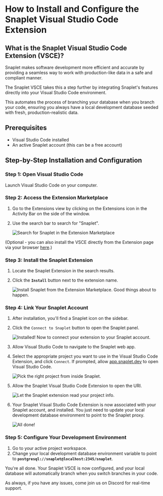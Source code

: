 # How to Install and Configure the Snaplet Visual Studio Code Extension

## **What is the Snaplet Visual Studio Code Extension (VSCE)?**

Snaplet makes software development more efficient and accurate by providing a seamless way to work with production-like data in a safe and compliant manner. 

The Snaplet VSCE takes this a step further by integrating Snaplet's features directly into your Visual Studio Code environment. 

This automates the process of branching your database when you branch your code, ensuring you always have a local development database seeded with fresh, production-realistic data. 

## **Prerequisites**

- Visual Studio Code installed
- An active Snaplet account (this can be a free account)

## **Step-by-Step Installation and Configuration**

### **Step 1: Open Visual Studio Code**

Launch Visual Studio Code on your computer.

### **Step 2: Access the Extension Marketplace**

1. Go to the Extensions view by clicking on the Extensions icon in the Activity Bar on the side of the window.
2. Use the search bar to search for "Snaplet".
    
    ![Search for Snaplet in the Extension Marketplace](/img/vsce-01.webp)

(Optional - you can also install the VSCE directly from the Extension page via your browser [here](https://marketplace.visualstudio.com/items?itemName=Snaplet.snaplet-vscode).) 

### **Step 3: Install the Snaplet Extension**

1. Locate the Snaplet Extension in the search results.
2. Click the **`Install`** button next to the extension name.

    ![Install Snaplet from the Extension Marketplace. Good things about to happen.](/img/vsce-02.webp)

### **Step 4: Link Your Snaplet Account**

1. After installation, you'll find a Snaplet icon on the sidebar.
2. Click the `Connect to Snaplet` button to open the Snaplet panel.
    
    ![Installed! Now to connect your extension to your Snaplet account.](/img/vsce-03.webp)
    
3. Allow Visual Studio Code to navigate to the Snaplet web app.
4. Select the appropriate project you want to use in the Visual Studio Code Extension, and click `Connect`. If prompted, allow [app.snaplet.dev](http://app.snaplet.dev) to open Visual Studio Code.
    
    ![Pick the right project from inside Snaplet.](/img/vsce-04.webp)
    
5. Allow the Snaplet Visual Studio Code Extension to open the URI.
    
    ![Let the Snaplet extension read your project info.](/img/vsce-05.webp)
    
6. Your Snaplet Visual Studio Code Extension is now associated with your Snaplet account, and installed. You just need to update your local development database environment to point to the Snaplet proxy.

    ![All done!](/img/vsce-02.webp)

### **Step 5: Configure Your Development Environment**

1. Go to your active project workspace.
2. Change your local development database environment variable to point to **`postgresql://snaplet@localhost:2345/snaplet`**.

You're all done. Your Snaplet VSCE is now configured, and your local database will automatically branch when you switch branches in your code.

As always, if you have any issues, come join us on Discord for real-time support.